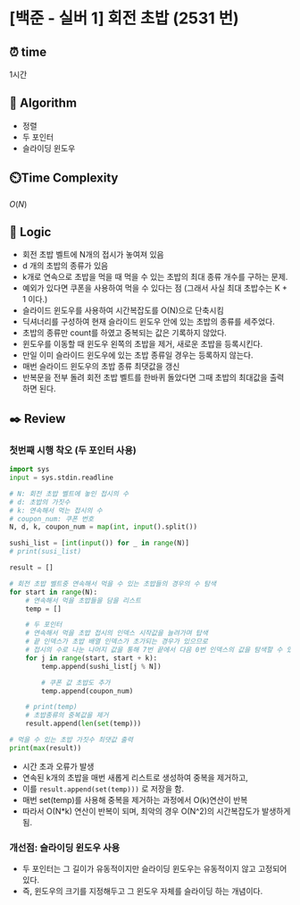 # [백준 - 실버 1] 회전 초밥 (2531 번)

## ⏰  **time**

1시간

## :pushpin: **Algorithm**

- 정렬
- 두 포인터
- 슬라이딩 윈도우

## ⏲️**Time Complexity**

$O(N)$

## :round_pushpin: **Logic**

- 회전 초밥 벨트에 N개의 접시가 놓여져 있음
- d 개의 초밥의 종류가 있음
- k개로 연속으로 초밥을 먹을 때 먹을 수 있는 초밥의 최대 종류 개수를 구하는 문제.
- 예외가 있다면 쿠폰을 사용하여 먹을 수 있다는 점 (그래서 사실 최대 초밥수는 K + 1 이다.)
- 슬라이드 윈도우를 사용하여 시간복잡도를 O(N)으로 단축시킴
- 딕셔너리를 구성하여 현재 슬라이드 윈도우 안에 있는 초밥의 종류를 세주었다.
- 초밥의 종류만 count를 하였고 중복되는 값은 기록하지 않았다.
- 윈도우를 이동할 때 윈도우 왼쪽의 초밥을 제거, 새로운 초밥을 등록시킨다.
- 만일 이미 슬라이드 윈도우에 있는 초밥 종류일 경우는 등록하지 않는다.
- 매번 슬라이드 윈도우의 초밥 종류 최댓값을 갱신
- 반복문을 전부 돌려 회전 초밥 벨트를 한바퀴 돌았다면 그때 초밥의 최대값을 출력하면 된다.

## :black_nib: **Review**

### 첫번째 시행 착오 (두 포인터 사용)

```python
import sys
input = sys.stdin.readline

# N: 회전 초밥 벨트에 놓인 접시의 수
# d: 초밥의 가짓수
# k: 연속해서 먹는 접시의 수
# coupon_num: 쿠폰 번호
N, d, k, coupon_num = map(int, input().split())

sushi_list = [int(input()) for _ in range(N)]
# print(susi_list)

result = []

# 회전 초밥 벨트중 연속해서 먹을 수 있는 초밥들의 경우의 수 탐색
for start in range(N):
    # 연속해서 먹을 초밥들을 담을 리스트
    temp = []

    # 두 포인터
    # 연속해서 먹을 초밥 접시의 인덱스 시작값을 늘려가며 탑색
    # 끝 인덱스가 초밥 배열 인덱스가 초가되는 경우가 있으므로
    # 접시의 수로 나눈 나머지 값을 통해 7번 끝에서 다음 0번 인덱스의 값을 탐색할 수 있도록 구현
    for j in range(start, start + k):
        temp.append(sushi_list[j % N])

        # 쿠폰 값 초밥도 추가
        temp.append(coupon_num)

    # print(temp)
    # 초밥종류의 중복값을 제거
    result.append(len(set(temp)))

# 먹을 수 있는 초밥 가짓수 최댓값 출력
print(max(result))
```
- 시간 초과 오류가 발생
- 연속된 k개의 초밥을 매번 새롭게 리스트로 생성하여 중복을 제거하고,
- 이를 `result.append(set(temp)))` 로 저장을 함.
- 매번 set(temp)를 사용해 중복을 제거하는 과정에서 O(k)연산이 반복
- 따라서 O(N*k) 연산이 반복이 되며, 최악의 경우 O(N^2)의 시간복잡도가 발생하게 됨.

### 개선점: 슬라이딩 윈도우 사용
- 두 포인터는 그 길이가 유동적이지만 슬라이딩 윈도우는 유동적이지 않고 고정되어 있다.
- 즉, 윈도우의 크기를 지정해두고 그 윈도우 자체를 슬라이딩 하는 개념이다.

